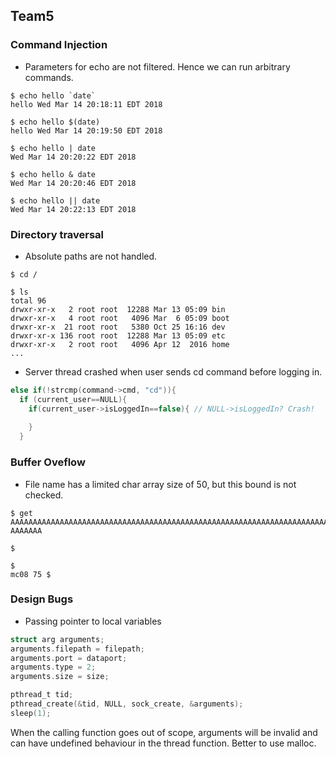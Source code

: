 ## Team5

### Command Injection

* Parameters for echo are not filtered. Hence we can run arbitrary commands.

```
$ echo hello `date`
hello Wed Mar 14 20:18:11 EDT 2018

$ echo hello $(date)
hello Wed Mar 14 20:19:50 EDT 2018

$ echo hello | date
Wed Mar 14 20:20:22 EDT 2018

$ echo hello & date
Wed Mar 14 20:20:46 EDT 2018

$ echo hello || date
Wed Mar 14 20:22:13 EDT 2018

```

### Directory traversal

* Absolute paths are not handled.
```
$ cd /

$ ls
total 96
drwxr-xr-x   2 root root  12288 Mar 13 05:09 bin
drwxr-xr-x   4 root root   4096 Mar  6 05:09 boot
drwxr-xr-x  21 root root   5380 Oct 25 16:16 dev
drwxr-xr-x 136 root root  12288 Mar 13 05:09 etc
drwxr-xr-x   2 root root   4096 Apr 12  2016 home
...
```
* Server thread crashed when user sends cd command before logging in.

```C
else if(!strcmp(command->cmd, "cd")){
  if (current_user==NULL){
    if(current_user->isLoggedIn==false){ // NULL->isLoggedIn? Crash!
    
    }
  }
```

### Buffer Oveflow

* File name has a limited char array size of 50, but this bound is not checked.

```
$ get AAAAAAAAAAAAAAAAAAAAAAAAAAAAAAAAAAAAAAAAAAAAAAAAAAAAAAAAAAAAAAAAAAAAAAAAAAAAAAAAAAAAAAAAAAAAA
AAAAAAA

$ 

$ 
mc08 75 $ 
```

### Design Bugs

* Passing pointer to local variables
```C
struct arg arguments;
arguments.filepath = filepath;
arguments.port = dataport;
arguments.type = 2;
arguments.size = size;

pthread_t tid;
pthread_create(&tid, NULL, sock_create, &arguments);
sleep(1);
```

When the calling function goes out of scope, arguments will be invalid and can have undefined behaviour in the 
thread function. Better to use malloc.
